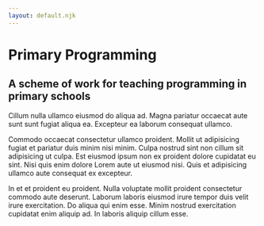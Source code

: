 ```yaml
---
layout: default.njk
---
```


# Primary Programming

## A scheme of work for teaching programming in primary schools

Cillum nulla ullamco eiusmod do aliqua ad. Magna pariatur occaecat aute sunt sunt fugiat aliqua ea. Excepteur ea laborum consequat ullamco.

Commodo occaecat consectetur ullamco proident. Mollit ut adipisicing fugiat et pariatur duis minim nisi minim. Culpa nostrud sint non cillum sit adipisicing ut culpa. Est eiusmod ipsum non ex proident dolore cupidatat eu sint. Nisi quis enim dolore Lorem aute ut eiusmod nisi. Quis et adipisicing ullamco aute consequat ex excepteur.

In et et proident eu proident. Nulla voluptate mollit proident consectetur commodo aute deserunt. Laborum laboris eiusmod irure tempor duis velit irure exercitation. Do aliqua qui enim esse. Minim nostrud exercitation cupidatat enim aliquip ad. In laboris aliquip cillum esse.
